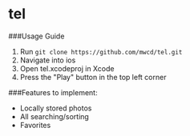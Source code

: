 # tel
###Usage Guide
1. Run `git clone https://github.com/mwcd/tel.git`
2. Navigate into ios
3. Open tel.xcodeproj in Xcode
4. Press the "Play" button in the top left corner

###Features to implement:
* Locally stored photos
* All searching/sorting
* Favorites
